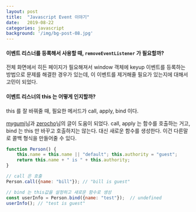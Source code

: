 ```yaml
---
layout: post
title:  "Javascript Event 이야기"
date:   2019-08-22
categories: javascript
background: '/img/bg-post-08.jpg'
---
```


#### 이벤트 리스너를 등록해서 사용할 때, `removeEventListener` 가 필요할까?
전체 화면에서 히든 페이지가 필요해져서 window 객체에 keyup 이벤트를 등록하는 방법으로 문제를 해결한 경우가 있는데, 
이 이벤트를 제거해줄 필요가 있는지에 대해서 고민이 되었다.   


#### 이벤트 리스너의 this 는 어떻게 인지할까?
this 를 잘 바꿔줄 때, 필요한 메서드가 call, apply, bind 이다. 
 
[mygumi][mygumi]님과 [zerocho][zerocho]님의 글이 도움이 되었다. 
call, apply 는 함수를 호출하는 거고, bind 는 this 만 바꾸고 호출하지는 않는다. 
대신 새로운 함수를 생성한다. 이건 다른말로 콜백 형식을 만들어줄 수 있다. 


``` js
function Person() { 
    this.name = this.name || "default"; this.authority = "guest";
    return this.name + " is " + this.authority; 
}

// call 은 호출
Person.call({name: "bill"}); // "bill is guest"

// bind 는 this값을 설정하고 새로운 함수로 생성
const userInfo = Person.bind({name: "test"});  // undefined
userInfo(); // "test is guest"
```


[mygumi]: https://mygumi.tistory.com/332
[zerocho]: https://www.zerocho.com/category/JavaScript/post/57433645a48729787807c3fd